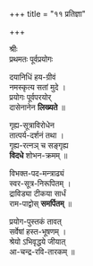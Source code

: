 +++
title = "११ प्रतिज्ञा"

+++

श्रीः  
प्रथमतः पूर्वप्रयोगः

दयानिधिं हय-ग्रीवं  
नमस्कृत्य सतां मुदे ।  
प्रयोगः पूर्वपरयोर्  
दासेनानेन **लिख्यते** ॥  

गृह्य-सूत्राविरोधेन  
तात्पर्य-दर्शनं तथा ।  
गृह्य-रत्नञ् च सङ्गृह्य  
**विदधे** शोभन-क्रमम् ॥  

विभक्त-पद-मन्त्राढ्यं  
स्वर-सूत्र-निरूपितम् ।  
द्राविड्या टीकया सार्धं  
राम-पाद्वोस् **समर्पितम्** ॥

प्रयोग-पुस्तकं तावत्  
सर्वेषां हस्त-भूषणम् ।  
श्रेयो ऽभिवृद्धये जीयात्  
आ-चन्द्र-रवि-तारकम् ॥
